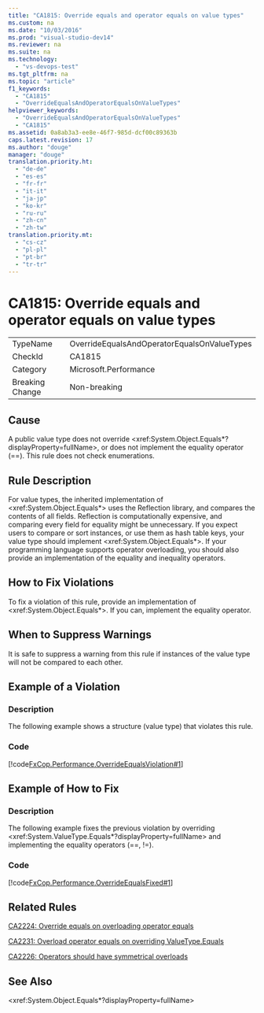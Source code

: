 ```yaml
---
title: "CA1815: Override equals and operator equals on value types"
ms.custom: na
ms.date: "10/03/2016"
ms.prod: "visual-studio-dev14"
ms.reviewer: na
ms.suite: na
ms.technology: 
  - "vs-devops-test"
ms.tgt_pltfrm: na
ms.topic: "article"
f1_keywords: 
  - "CA1815"
  - "OverrideEqualsAndOperatorEqualsOnValueTypes"
helpviewer_keywords: 
  - "OverrideEqualsAndOperatorEqualsOnValueTypes"
  - "CA1815"
ms.assetid: 0a8ab3a3-ee8e-46f7-985d-dcf00c89363b
caps.latest.revision: 17
ms.author: "douge"
manager: "douge"
translation.priority.ht: 
  - "de-de"
  - "es-es"
  - "fr-fr"
  - "it-it"
  - "ja-jp"
  - "ko-kr"
  - "ru-ru"
  - "zh-cn"
  - "zh-tw"
translation.priority.mt: 
  - "cs-cz"
  - "pl-pl"
  - "pt-br"
  - "tr-tr"
---
```

# CA1815: Override equals and operator equals on value types
|||  
|-|-|  
|TypeName|OverrideEqualsAndOperatorEqualsOnValueTypes|  
|CheckId|CA1815|  
|Category|Microsoft.Performance|  
|Breaking Change|Non-breaking|  
  
## Cause  
 A public value type does not override \<xref:System.Object.Equals*?displayProperty=fullName>, or does not implement the equality operator (==). This rule does not check enumerations.  
  
## Rule Description  
 For value types, the inherited implementation of \<xref:System.Object.Equals*> uses the Reflection library, and compares the contents of all fields. Reflection is computationally expensive, and comparing every field for equality might be unnecessary. If you expect users to compare or sort instances, or use them as hash table keys, your value type should implement \<xref:System.Object.Equals*>. If your programming language supports operator overloading, you should also provide an implementation of the equality and inequality operators.  
  
## How to Fix Violations  
 To fix a violation of this rule, provide an implementation of \<xref:System.Object.Equals*>. If you can, implement the equality operator.  
  
## When to Suppress Warnings  
 It is safe to suppress a warning from this rule if instances of the value type will not be compared to each other.  
  
## Example of a Violation  
  
### Description  
 The following example shows a structure (value type) that violates this rule.  
  
### Code  
 [!code[FxCop.Performance.OverrideEqualsViolation#1](../codequality/codesnippet/CSharp/ca1815--override-equals-and-operator-equals-on-value-types_1.cs)]  
  
## Example of How to Fix  
  
### Description  
 The following example fixes the previous violation by overriding \<xref:System.ValueType.Equals*?displayProperty=fullName> and implementing the equality operators (==, !=).  
  
### Code  
 [!code[FxCop.Performance.OverrideEqualsFixed#1](../codequality/codesnippet/CSharp/ca1815--override-equals-and-operator-equals-on-value-types_2.cs)]  
  
## Related Rules  
 [CA2224: Override equals on overloading operator equals](../codequality/ca2224--override-equals-on-overloading-operator-equals.md)  
  
 [CA2231: Overload operator equals on overriding ValueType.Equals](../codequality/ca2231--overload-operator-equals-on-overriding-valuetype.equals.md)  
  
 [CA2226: Operators should have symmetrical overloads](../codequality/ca2226--operators-should-have-symmetrical-overloads.md)  
  
## See Also  
 \<xref:System.Object.Equals*?displayProperty=fullName>